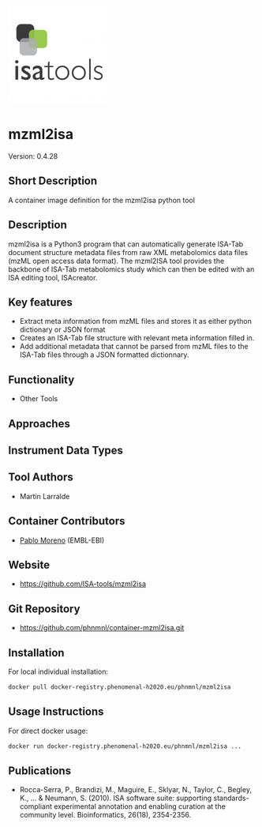 ![Logo](logo.png)

# mzml2isa
Version: 0.4.28 

## Short Description

A container image definition for the mzml2isa python tool

## Description

mzml2isa is a Python3 program that can automatically generate ISA-Tab document structure metadata files from raw XML metabolomics data files (mzML open access data format). The mzml2ISA tool provides the backbone of ISA-Tab metabolomics study which can then be edited with an ISA editing tool, ISAcreator.

## Key features

- Extract meta information from mzML files and stores it as either python dictionary or JSON format
- Creates an ISA-Tab file structure with relevant meta information filled in.
- Add additional metadata that cannot be parsed from mzML files to the ISA-Tab files through a JSON formatted dictionnary.

## Functionality

- Other Tools

## Approaches
  
## Instrument Data Types

## Tool Authors

- Martin Larralde

## Container Contributors

- [Pablo Moreno](https://github.com/pcm32) (EMBL-EBI)

## Website

- https://github.com/ISA-tools/mzml2isa


## Git Repository

- https://github.com/phnmnl/container-mzml2isa.git

## Installation 

For local individual installation:

```bash
docker pull docker-registry.phenomenal-h2020.eu/phnmnl/mzml2isa
```

## Usage Instructions

For direct docker usage:

```bash
docker run docker-registry.phenomenal-h2020.eu/phnmnl/mzml2isa ...
```

## Publications

- Rocca-Serra, P., Brandizi, M., Maguire, E., Sklyar, N., Taylor, C., Begley, K., ... & Neumann, S. (2010). ISA software suite: supporting standards-compliant experimental annotation and enabling curation at the community level. Bioinformatics, 26(18), 2354-2356.
